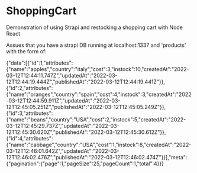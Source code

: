 # ShoppingCart
Demonstration of using Strapi and restocking a shopping cart with Node React
<p>Assues that you have a strapi DB running at localhost:1337 and 'products' with the form of:</p>
{"data":[{"id":1,"attributes":{"name":"apples","country":"italy","cost":3,"instock":10,"createdAt":"2022-03-12T12:44:11.747Z","updatedAt":"2022-03-12T12:44:19.444Z","publishedAt":"2022-03-12T12:44:19.441Z"}},{"id":2,"attributes":{"name":"oranges","country":"spain","cost":4,"instock":3,"createdAt":"2022-03-12T12:44:59.911Z","updatedAt":"2022-03-12T12:45:05.251Z","publishedAt":"2022-03-12T12:45:05.249Z"}},{"id":3,"attributes":{"name":"beans","country":"USA","cost":2,"instock":5,"createdAt":"2022-03-12T12:45:29.737Z","updatedAt":"2022-03-12T12:45:30.620Z","publishedAt":"2022-03-12T12:45:30.612Z"}},{"id":4,"attributes":{"name":"cabbage","country":"USA","cost":1,"instock":8,"createdAt":"2022-03-12T12:46:01.642Z","updatedAt":"2022-03-12T12:46:02.476Z","publishedAt":"2022-03-12T12:46:02.474Z"}}],"meta":{"pagination":{"page":1,"pageSize":25,"pageCount":1,"total":4}}}
  
